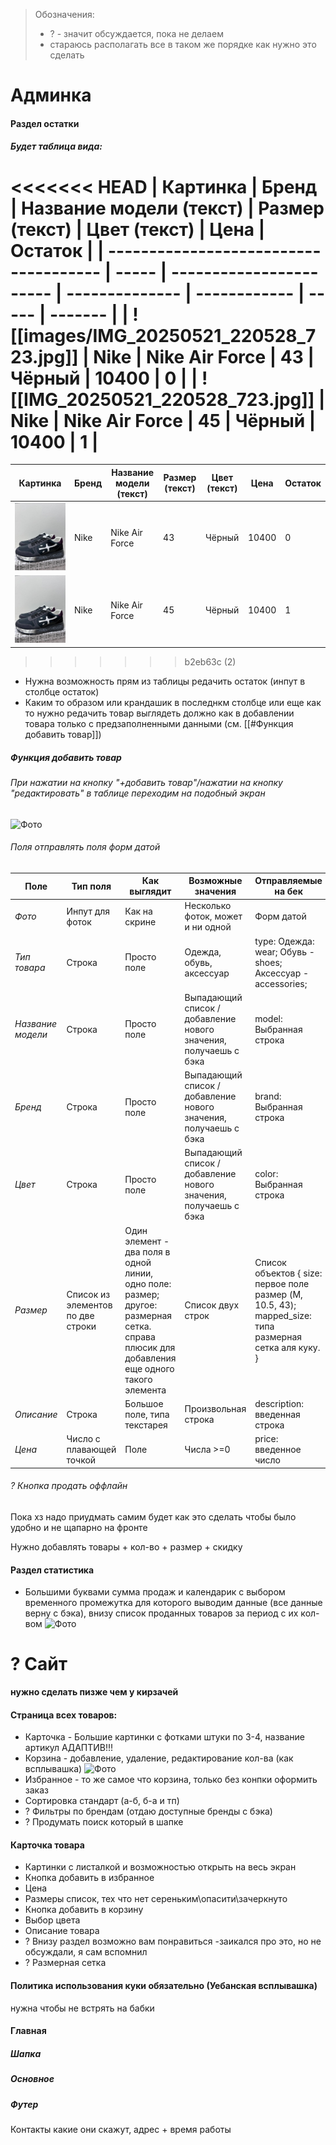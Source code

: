> Обозначения:
> - ? - значит обсуждается, пока не делаем
> - стараюсь располагать все в таком же порядке как нужно это сделать

# Админка
#### Раздел остатки
##### Будет таблица вида:

<<<<<<< HEAD
| Картинка                              | Бренд | Название модели (текст) | Размер (текст) | Цвет (текст) | Цена  | Остаток |
| ------------------------------------- | ----- | ----------------------- | -------------- | ------------ | ----- | ------- |
| ![[images/IMG_20250521_220528_723.jpg]] | Nike  | Nike Air Force          | 43             | Чёрный       | 10400 | 0       |
| ![[IMG_20250521_220528_723.jpg]] | Nike  | Nike Air Force          | 45             | Чёрный       | 10400 | 1       |
=======
| Картинка                                    | Бренд | Название модели (текст) | Размер (текст) | Цвет (текст) | Цена  | Остаток |
| ------------------------------------------- | ----- | ----------------------- | -------------- | ------------ | ----- | ------- |
| ![Фото](images/IMG_20250521_220528_723.jpg) | Nike  | Nike Air Force          | 43             | Чёрный       | 10400 | 0       |
| ![Фото](images/IMG_20250521_220528_723.jpg) | Nike  | Nike Air Force          | 45             | Чёрный       | 10400 | 1       |
>>>>>>> b2eb63c (2)
 - Нужна возможность прям из таблицы редачить остаток (инпут в столбце остаток)
 - Каким то образом или крандашик в последнкм столбце или еще как то нужно редачить товар выглядеть должно как в добавлении товара только с предзаполненными данными (см. [[#Функция добавить товар]])
##### Функция добавить товар
###### При нажатии на кнопку "+добавить товар"/нажатии на кнопку "редактировать" в таблице переходим на подобный экран
![Фото](images/14-34-13.png)

###### Поля отправлять поля форм датой

| Поле              | Тип поля                          | Как выглядит                                                                                                                               | Возможные значения                                               | Отправляемые на бек                                                                                          |
| ----------------- | --------------------------------- | ------------------------------------------------------------------------------------------------------------------------------------------ | ---------------------------------------------------------------- | ------------------------------------------------------------------------------------------------------------ |
| *Фото*            | Инпут для фоток                   | Как на скрине                                                                                                                              | Несколько фоток, может и ни одной                                | Форм датой                                                                                                   |
| *Тип товара*      | Строка                            | Просто поле                                                                                                                                | Одежда, обувь, аксессуар                                         | type: Одежда: wear; Обувь - shoes; Аксессуар - accessories;                                                  |
| *Название модели* | Строка                            | Просто поле                                                                                                                                | Выпадающий список / добавление нового значения, получаешь с бэка | model: Выбранная строка                                                                                      |
| *Бренд*           | Строка                            | Просто поле                                                                                                                                | Выпадающий список / добавление нового значения, получаешь с бэка | brand: Выбранная строка                                                                                      |
| *Цвет*            | Строка                            | Просто поле                                                                                                                                | Выпадающий список / добавление нового значения, получаешь с бэка | color: Выбранная строка                                                                                      |
| *Размер*          | Список из элементов по две строки | Один элемент - два поля в одной линии, одно поле: размер; другое: размерная сетка. справа плюсик для добавления еще одного такого элемента | Список двух строк                                                | Список объектов {     size: первое поле размер (M, 10.5, 43); mapped_size: типа размерная сетка аля куку.  } |
| *Описание*        | Строка                            | Большое поле, типа текстарея                                                                                                               | Произвольная строка                                              | description: введенная строка                                                                                |
| *Цена*            | Число с плавающей точкой          | Поле                                                                                                                                       | Числа >=0                                                        | price: введенное число                                                                                       |

###### ? Кнопка продать оффлайн
Пока хз надо приудмать самим будет как это сделать чтобы было удобно и не щапарно на фронте

Нужно добавлять товары + кол-во + размер + скидку
#### Раздел статистика
+ Большими буквами сумма продаж и календарик с выбором временного промежутка для которого выводим данные (все данные верну с бэка), внизу список проданных товаров за период с их кол-вом
![Фото](images/photo_2025-05-22_02-31-35.jpg)

# ? Сайт
 **нужно сделать пизже чем у кирзачей**
#### Страница всех товаров:
- Карточка - Большие картинки с фотками штуки по 3-4, название артикул АДАПТИВ!!!
- Корзина - добавление, удаление, редактирование кол-ва (как всплывашка)
	![Фото](images/20250521162439.png)
- Избранное - то же самое что корзина, только без конпки оформить заказ
- Сортировка стандарт (а-б, б-а и тп)
- ? Фильтры по брендам (отдаю доступные бренды с бэка)
- ? Продумать поиск который в шапке

#### Карточка товара
- Картинки с листалкой и возможностью открыть на весь экран
- Кнопка добавить в избранное
- Цена
- Размеры список, тех что нет сереньким\опасити\зачеркнуто
- Кнопка добавить в корзину
- Выбор цвета
- Описание товара
- ? Внизу раздел возможно вам понравиться -заикался про это, но не обсуждали, я сам вспомнил
- ? Размерная сетка
#### Политика использования куки обязательно (Уебанская всплывашка)
нужна чтобы не встрять на бабки
#### Главная
##### Шапка
##### Основное
##### Футер
Контакты какие они скажут, адрес + время работы
